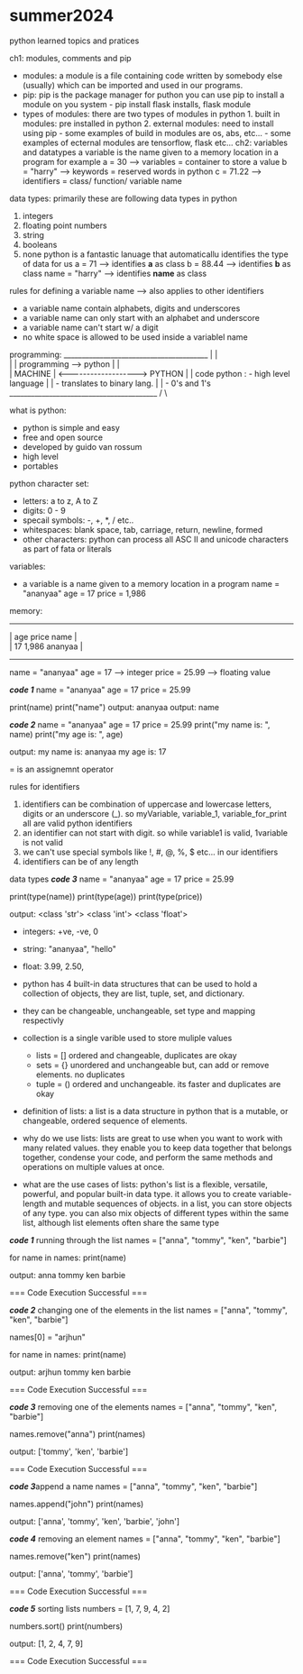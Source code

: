 # summer2024
python learned topics and pratices 

ch1: modules, comments and pip
- modules: a module is a file containing code written by 
somebody else (usually) which can be imported and used in our programs. 
- pip: pip is the package manager for puthon you can use pip to install a module on you system
           - pip install flask installs, flask module
- types of modules: there are two types of modules in python
         1. built in modules: pre installed in python
         2. external modules: need to install using pip
             - some examples of build in modules are os, abs, etc...
             - some examples of ecternal modules are tensorflow, flask etc...
ch2: variables and datatypes
a variable is the name given to a memory location in a program for example
a = 30                          --> variables = container to store a value
b = "harry"                     --> keywords = reserved words in python
c = 71.22                       --> identifiers = class/ function/ variable name

data types: primarily these are following data types in python
1. integers
2. floating point numbers
3. string
4. booleans
5. none
python is a fantastic lanuage that automaticallu identifies the type of data for us
a = 71                          --> identifies **a** as class <int>
b = 88.44                       --> identifies **b** as class <float>
name = "harry"                  --> identifies **name** as class <str>

rules for defining a variable name --> also applies to other identifiers
- a variable name contain alphabets, digits and underscores
- a variable name can only start with an alphabet and underscore
- a variable name can't start w/ a digit
- no white space is allowed to be used inside a variablel name

programming: 
       ________________________________________
      |                                        |                       
      |                                        |                             programming --> python
      |                                        |                   
      |               MACHINE                  |         <------------------->         PYTHON
      |                                        |                                     code python : - high level language
      |                                        |                                                   - translates to binary lang.
      |                                        |                                                   - 0's and 1's
      _________________________________________
                         / \

what is python: 
- python is simple and easy
- free and open source
- developed by guido van rossum
- high level
- portables

python character set:
- letters: a to z, A to Z
- digits: 0 - 9
- specail symbols: -, +, *, / etc..
- whitespaces: blank space, tab, carriage, return, newline, formed
- other characters: python can process all ASC II and unicode characters as part of fata or literals

variables: 
- a variable is a name given to a memory location in a program
  name = "ananyaa"
  age = 17
  price = 1,986

memory: 
 _________________________________________________
|       age     price           name             |     
|       17      1,986          ananyaa           |
_________________________________________________
name = "ananyaa"
age = 17          --> integer
price = 25.99     --> floating value

***code 1***
name = "ananyaa"
age = 17
price = 25.99

print(name)                 print("name")
output: ananyaa             output: name

***code 2***
name = "ananyaa"
age = 17
price = 25.99
print("my name is: ", name)
print("my age is: ", age)

output: my name is: ananyaa
        my age is: 17

= is an assignemnt operator

rules for identifiers
1. identifiers can be combination of uppercase and lowercase letters, digits or an underscore (_).
   so myVariable, variable_1, variable_for_print all are valid python identifiers
2. an identifier can not start with digit. so while variable1 is valid, 1variable is not valid
3. we can't use special symbols like !, #, @, %, $ etc... in our identifiers
4. identifiers can be of any length

data types
***code 3***
name = "ananyaa"
age = 17
price = 25.99

print(type(name))
print(type(age))
print(type(price))

output: <class 'str'>
        <class 'int'>
        <class 'float'>

- integers: +ve, -ve, 0
- string: "ananyaa", "hello"
- float: 3.99, 2.50,



- python has 4 built-in data structures that can be used to hold a collection of objects, 
they are list, tuple, set, and dictionary.
- they can be changeable, unchangeable, set type and mapping respectivly
- collection is a single varible used to store muliple values
    - lists = [] ordered and changeable, duplicates are okay
    - sets = {} unordered and unchangeable but, can add or remove elements. no duplicates
    - tuple = () ordered and unchangeable. its faster and duplicates are okay

- definition of lists: a list is a data structure in python that is a mutable, or changeable, ordered sequence of elements.
- why do we use lists: lists are great to use when you want to work with many related values. they enable you to keep data together that belongs together, condense your code, and perform the same methods and operations on multiple values at once.
- what are the use cases of lists: python's list is a flexible, versatile, powerful, and popular built-in data type. it allows you to create variable-length and mutable sequences of objects. in a list, you can store objects of any type. you can also mix objects of different types within the same list, although list elements often share the same type

***code 1*** running through the list
names = ["anna", "tommy", "ken", "barbie"]

for name in names:
    print(name)

output: 
anna
tommy
ken
barbie

=== Code Execution Successful ===

***code 2*** changing one of the elements in the list 
names = ["anna", "tommy", "ken", "barbie"]

names[0] = "arjhun"

for name in names:
   print(name)
   
output: 
arjhun
tommy
ken
barbie

=== Code Execution Successful ===

***code 3*** removing one of the elements
names = ["anna", "tommy", "ken", "barbie"]

names.remove("anna")
print(names)

output: 
['tommy', 'ken', 'barbie']

=== Code Execution Successful ===

***code 3***append a name
names = ["anna", "tommy", "ken", "barbie"]

names.append("john")
print(names)

output: 
['anna', 'tommy', 'ken', 'barbie', 'john']

***code 4*** removing an element
names = ["anna", "tommy", "ken", "barbie"]

names.remove("ken")
print(names)

output: 
['anna', 'tommy', 'barbie']

=== Code Execution Successful ===

***code 5*** sorting lists
numbers = [1, 7, 9, 4, 2]

numbers.sort()
print(numbers)

output: 
[1, 2, 4, 7, 9]

=== Code Execution Successful ===




